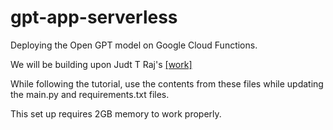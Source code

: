# gpt-app-serverless
Deploying the Open GPT model on Google Cloud Functions.

We will be building upon Judt T Raj's [[work]](https://medium.com/swlh/deploying-pytorch-models-to-serverless-environments-8fcd25dc7b5c)

While following the tutorial, use the contents from these files while updating the main.py and requirements.txt files. 

This set up requires 2GB memory to work properly. 

